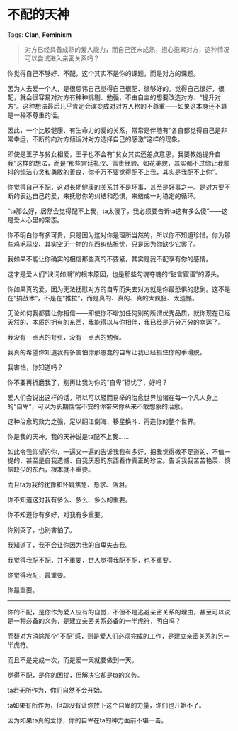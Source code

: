 # 不配的天神

Tags: **Clan**, **Feminism**

> 对方已经具备成熟的爱人能力，而自己还未成熟，担心拖累对方，这种情况可以尝试进入亲密关系吗？



你觉得自己不够好、不配，这个其实不是你的课题，而是对方的课题。

因为人去爱一个人，是很忌讳自己觉得自己很配、很够好的。觉得自己很好，很配，就会很容易对对方有种种挑剔、勉强，不由自主的想要改造对方、“提升对方”。这种想法最后几乎肯定会演变成对对方人格的不尊重——如果这本身还不算是一种不尊重的话。

因此，一个比较健康、有生命力的爱的关系，常常是伴随有“各自都觉得自己是非常幸运，不断的向对方倾诉对对方选择自己的感激”这样的现象。

即使是王子与贫女相爱，王子也不会有“贫女其实还差点意思，我要教她提升自我”这样的想法，而是“那些宫廷礼仪、富贵经验、如花美貌，其实都不过你让我颤抖的纯洁心灵和勇敢的善良，你千万不要觉得配不上我，其实是我配不上你”。

你觉得自己不配，这对长期健康的关系并不是坏事，甚至是好事之一。是对方要不断的表达自己的爱，来抚慰你的纠结和恐惧，来结成一对稳定的循环。

“ta那么好，居然会觉得配不上我，ta太傻了，我必须要告诉ta这有多么傻”——这是爱人心里的常态。

你不明白你有多可贵，只是因为这对你是理所当然的，所以你不知道珍惜。你为那些鸡毛蒜皮、其实空无一物的东西纠结担忧，只是因为你缺少它罢了。

我如果不能让你确实的相信那些真的不要紧，其实是我不配享有你的感情。

这才是爱人们“谀词如潮”的根本原因，也是那些勾魂夺魄的“甜言蜜语”的源头。

你如果真的爱，因为无法抚慰对方的自卑而失去对方就是你最恐惧的悲剧。这不是在“搞战术”，不是在“推拉”，而是真的、真的、真的太疯狂、太遗憾。

无论如何我都要让你相信——即使你不增加任何别的所谓优秀品质，就你现在已经天然的、本质的拥有的东西，我能得以与你相伴，我已经是万分万分的幸运了。

我没有一点点的夸张，没有一点点的勉强。

我真的希望你知道我有多害怕你那愚蠢的自卑让我已经抓住你的手滑脱。

我害怕，你知道吗？

你不要再折磨我了，别再让我为你的“自卑”担忧了，好吗？

  


爱人们会说出这样的话，所以可以轻而易举的治愈世界加诸在每一个凡人身上的“自卑”，可以为长期惴惴不安的你带来你从来不敢想象的治愈。

这种治愈的效力之强，足以翻江倒海、移星换斗、再造你的整个世界。

  


你是我的天神，我的天神说是ta配不上我……

如此令我仰望的你，一遍又一遍的告诉我我有多好，把我觉得微不足道的、不值一提的、甚至是自我遗憾、自我厌恶的东西看作真正的珍宝。告诉我我苦苦艳羡、懊恼缺少的东西，根本就不重要。

而且ta为我的犹豫和怀疑焦急、恳求、落泪。

你不知道这对我有多么、多么、多么的重要。

你不知道你有多好，对我有多重要。

你别哭了，也别害怕了。

我知道了，我不会让你因为我的自卑失去我。

我觉得我配不配，并不重要，世人觉得我配不配，也不重要。

你觉得我配，最重要。

你最重要。



---

你的不配，是你作为爱人应有的自觉，不但不是逃避亲密关系的理由，甚至可以说是一种必备的义务，是建立亲密关系必备的一半虎符，明白吗？

而替对方消除那个“不配”感，则是爱人们必须完成的工作，是建立亲密关系的另一半虎符。

而且不是完成一次，而是爱一天就要做到一天。

觉得不配，是你的困扰，但解决它却是ta的义务。

ta若无所作为，你们自然不会开始。

ta如果有所作为，但却没有让你放下这个自卑的力量，你们也开始不了。

因为如果ta真的爱你，你的自卑在ta的神力面前不堪一击。



